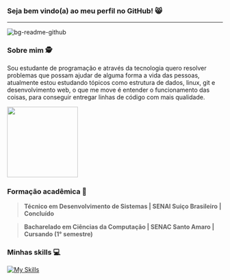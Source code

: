 ### Seja bem vindo(a) ao meu perfil no GitHub! 😸
<hr>

![bg-readme-github](https://github.com/luizbrito6/luizbrito6/assets/112624030/548d323e-37c4-4f0c-b037-d0baab0ffdeb)





### Sobre mim 🕵️
Sou estudante de programação e através da tecnologia quero resolver problemas que possam ajudar de alguma forma a vida das pessoas, atualmente estou estudando tópicos como estrutura de dados, linux, git e desenvolvimento web, o que me move é entender o funcionamento das coisas, para conseguir entregar linhas de código com mais qualidade. 

 <img height="165em" src="https://github-readme-stats.vercel.app/api?username=luizbrito6&show_icons=true&theme=dark&include_all_commits=true&count_private=true"/>
 
### Formação acadêmica 🎒

> <strong>Técnico em Desenvolvimento de Sistemas | SENAI Suiço Brasileiro | Concluído </strong>


> <strong>Bacharelado em Ciências da Computação | SENAC Santo Amaro | Cursando (1° semestre) </strong>

### Minhas skills 💻

[![My Skills](https://skillicons.dev/icons?i=js,html,css,azure,figma,git,github,sass,tailwind,styledcomponents,docker,linux)](https://skillicons.dev)
